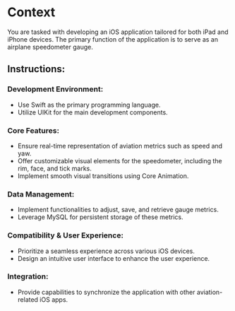 # Context
You are tasked with developing an iOS application tailored for both iPad and iPhone devices. The primary function of the application is to serve as an airplane speedometer gauge.

## Instructions:

### Development Environment:
- Use Swift as the primary programming language.
- Utilize UIKit for the main development components.

### Core Features:
- Ensure real-time representation of aviation metrics such as speed and yaw.
- Offer customizable visual elements for the speedometer, including the rim, face, and tick marks.
- Implement smooth visual transitions using Core Animation.

### Data Management:
- Implement functionalities to adjust, save, and retrieve gauge metrics.
- Leverage MySQL for persistent storage of these metrics.

### Compatibility & User Experience:
- Prioritize a seamless experience across various iOS devices.
- Design an intuitive user interface to enhance the user experience.

### Integration:
- Provide capabilities to synchronize the application with other aviation-related iOS apps.
